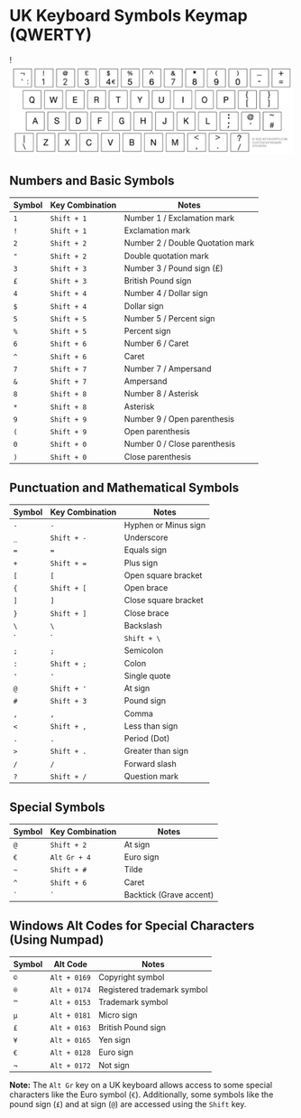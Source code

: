 # UK Keyboard Symbols Keymap (QWERTY)
!![Alt Text](images/20240819164143.png)
## Numbers and Basic Symbols
| Symbol | Key Combination          | Notes                             |
|--------|--------------------------|-----------------------------------|
| `1`    | `Shift + 1`              | Number 1 / Exclamation mark       |
| `!`    | `Shift + 1`              | Exclamation mark                  |
| `2`    | `Shift + 2`              | Number 2 / Double Quotation mark  |
| `"`    | `Shift + 2`              | Double quotation mark             |
| `3`    | `Shift + 3`              | Number 3 / Pound sign (£)         |
| `£`    | `Shift + 3`              | British Pound sign                |
| `4`    | `Shift + 4`              | Number 4 / Dollar sign            |
| `$`    | `Shift + 4`              | Dollar sign                       |
| `5`    | `Shift + 5`              | Number 5 / Percent sign           |
| `%`    | `Shift + 5`              | Percent sign                      |
| `6`    | `Shift + 6`              | Number 6 / Caret                  |
| `^`    | `Shift + 6`              | Caret                             |
| `7`    | `Shift + 7`              | Number 7 / Ampersand              |
| `&`    | `Shift + 7`              | Ampersand                         |
| `8`    | `Shift + 8`              | Number 8 / Asterisk               |
| `*`    | `Shift + 8`              | Asterisk                          |
| `9`    | `Shift + 9`              | Number 9 / Open parenthesis       |
| `(`    | `Shift + 9`              | Open parenthesis                  |
| `0`    | `Shift + 0`              | Number 0 / Close parenthesis      |
| `)`    | `Shift + 0`              | Close parenthesis                 |

## Punctuation and Mathematical Symbols
| Symbol | Key Combination          | Notes                             |
|--------|--------------------------|-----------------------------------|
| `-`    | `-`                      | Hyphen or Minus sign              |
| `_`    | `Shift + -`              | Underscore                        |
| `=`    | `=`                      | Equals sign                       |
| `+`    | `Shift + =`              | Plus sign                         |
| `[`    | `[`                      | Open square bracket               |
| `{`    | `Shift + [`              | Open brace                        |
| `]`    | `]`                      | Close square bracket              |
| `}`    | `Shift + ]`              | Close brace                       |
| `\`    | `\`                      | Backslash                         |
| `|`    | `Shift + \`              | Vertical bar                      |
| `;`    | `;`                      | Semicolon                         |
| `:`    | `Shift + ;`              | Colon                             |
| `'`    | `'`                      | Single quote                      |
| `@`    | `Shift + '`              | At sign                           |
| `#`    | `Shift + 3`              | Pound sign                        |
| `,`    | `,`                      | Comma                             |
| `<`    | `Shift + ,`              | Less than sign                    |
| `.`    | `.`                      | Period (Dot)                      |
| `>`    | `Shift + .`              | Greater than sign                 |
| `/`    | `/`                      | Forward slash                     |
| `?`    | `Shift + /`              | Question mark                     |

## Special Symbols
| Symbol | Key Combination          | Notes                             |
|--------|--------------------------|-----------------------------------|
| `@`    | `Shift + 2`              | At sign                           |
| `€`    | `Alt Gr + 4`             | Euro sign                         |
| `~`    | `Shift + #`              | Tilde                             |
| `^`    | `Shift + 6`              | Caret                             |
| `` ` ``| `` ` ``                  | Backtick (Grave accent)           |

## Windows Alt Codes for Special Characters (Using Numpad)
| Symbol | Alt Code                 | Notes                             |
|--------|--------------------------|-----------------------------------|
| `©`    | `Alt + 0169`             | Copyright symbol                  |
| `®`    | `Alt + 0174`             | Registered trademark symbol       |
| `™`    | `Alt + 0153`             | Trademark symbol                  |
| `µ`    | `Alt + 0181`             | Micro sign                        |
| `£`    | `Alt + 0163`             | British Pound sign                |
| `¥`    | `Alt + 0165`             | Yen sign                          |
| `€`    | `Alt + 0128`             | Euro sign                         |
| `¬`    | `Alt + 0172`             | Not sign                          |

**Note:** The `Alt Gr` key on a UK keyboard allows access to some special characters like the Euro symbol (`€`). Additionally, some symbols like the pound sign (`£`) and at sign (`@`) are accessed using the `Shift` key.

